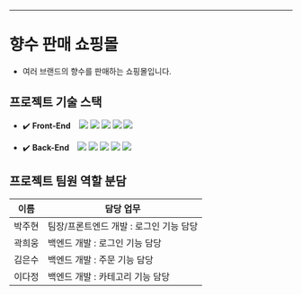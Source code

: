 

<hr />

# 향수 판매 쇼핑몰
- 여러 브랜드의 향수를 판매하는 쇼핑몰입니다.

## 프로젝트 기술 스택

 - :heavy_check_mark: **Front-End** &ensp;
    <img src="https://img.shields.io/badge/React-20232A?style=flat-square&logo=react&logoColor=61DAFB">
   <img src="https://img.shields.io/badge/JavaScript-808000?style=flat-square&logo=JavaScript&logoColor=white">
    <img src="https://img.shields.io/badge/figma-%23F24E1E.svg?style=flat-square&logo=figma&logoColor=white">
    <img src="https://img.shields.io/badge/html5-E34F26?style=flat-square&logo=HTML5%20query&logoColor=white">
    <img src="https://img.shields.io/badge/css3-1572B6?style=flat-square&logo=CSS&logoColor=white">

- :heavy_check_mark: **Back-End** &ensp;
    <img src="https://img.shields.io/badge/JavaScript-808000?style=flat-square&logo=JavaScript&logoColor=white">
    <img src="https://img.shields.io/badge/Node.js-43853D?style=flat-square&logo=node.js&logoColor=white">
    <img src="https://img.shields.io/badge/Express-000000?style=flat-square&logo=Express&logoColor=white">
    <img src="https://img.shields.io/badge/JSONWebTokens-ff0000?style=flat-square&logo=JSONWebTokens&logoColor=white">
    <img src="https://img.shields.io/badge/mongodb-47A248?style=flat-square&logo=MongoDB&logoColor=white">


## 프로젝트 팀원 역할 분담
| 이름 | 담당 업무 |
| ------ | ------ |
| 박주현 | 팀장/프론트엔드 개발 : 로그인 기능 담당 |
| 곽희웅 | 백엔드 개발 : 로그인 기능 담당 |
| 김은수 | 백엔드 개발 : 주문 기능 담당 |
| 이다정 | 백엔드 개발 : 카테고리 기능 담당 |


